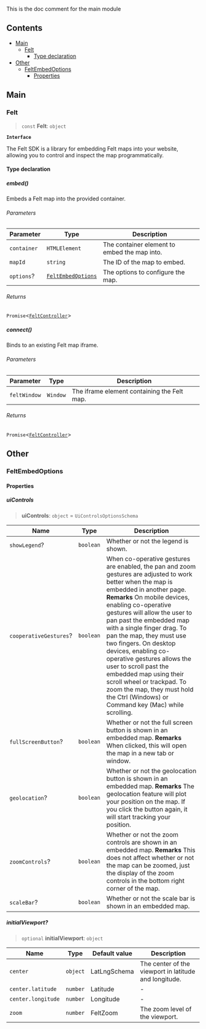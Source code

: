 This is the doc comment for the main module

## Contents

* [Main](#main)
  * [Felt](#felt)
    * [Type declaration](#type-declaration)
* [Other](#other)
  * [FeltEmbedOptions](#feltembedoptions)
    * [Properties](#properties)

## Main

### Felt

> `const` **Felt**: `object`

**`Interface`**

The Felt SDK is a library for embedding Felt maps into your website,
allowing you to control and inspect the map programmatically.

#### Type declaration

##### embed()

Embeds a Felt map into the provided container.

###### Parameters

| Parameter   | Type                                           | Description                                  |
| ----------- | ---------------------------------------------- | -------------------------------------------- |
| `container` | `HTMLElement`                                  | The container element to embed the map into. |
| `mapId`     | `string`                                       | The ID of the map to embed.                  |
| `options`?  | [`FeltEmbedOptions`](Main.md#feltembedoptions) | The options to configure the map.            |

###### Returns

`Promise`\<[`FeltController`](FeltController.md#feltcontroller)>

##### connect()

Binds to an existing Felt map iframe.

###### Parameters

| Parameter    | Type     | Description                                 |
| ------------ | -------- | ------------------------------------------- |
| `feltWindow` | `Window` | The iframe element containing the Felt map. |

###### Returns

`Promise`\<[`FeltController`](FeltController.md#feltcontroller)>

## Other

### FeltEmbedOptions

#### Properties

##### uiControls

> **uiControls**: `object` = `UiControlsOptionsSchema`

| Name                   | Type      | Description                                                                                                                                                                                                                                                                                                                                                                                                                                                                                                                                                    |
| ---------------------- | --------- | -------------------------------------------------------------------------------------------------------------------------------------------------------------------------------------------------------------------------------------------------------------------------------------------------------------------------------------------------------------------------------------------------------------------------------------------------------------------------------------------------------------------------------------------------------------- |
| `showLegend`?          | `boolean` | Whether or not the legend is shown.                                                                                                                                                                                                                                                                                                                                                                                                                                                                                                                            |
| `cooperativeGestures`? | `boolean` | When co-operative gestures are enabled, the pan and zoom gestures are adjusted to work better when the map is embedded in another page. **Remarks** On mobile devices, enabling co-operative gestures will allow the user to pan past the embedded map with a single finger drag. To pan the map, they must use two fingers. On desktop devices, enabling co-operative gestures allows the user to scroll past the embedded map using their scroll wheel or trackpad. To zoom the map, they must hold the Ctrl (Windows) or Command key (Mac) while scrolling. |
| `fullScreenButton`?    | `boolean` | Whether or not the full screen button is shown in an embedded map. **Remarks** When clicked, this will open the map in a new tab or window.                                                                                                                                                                                                                                                                                                                                                                                                                    |
| `geolocation`?         | `boolean` | Whether or not the geolocation button is shown in an embedded map. **Remarks** The geolocation feature will plot your position on the map. If you click the button again, it will start tracking your position.                                                                                                                                                                                                                                                                                                                                                |
| `zoomControls`?        | `boolean` | Whether or not the zoom controls are shown in an embedded map. **Remarks** This does not affect whether or not the map can be zoomed, just the display of the zoom controls in the bottom right corner of the map.                                                                                                                                                                                                                                                                                                                                             |
| `scaleBar`?            | `boolean` | Whether or not the scale bar is shown in an embedded map.                                                                                                                                                                                                                                                                                                                                                                                                                                                                                                      |

##### initialViewport?

> `optional` **initialViewport**: `object`

| Name               | Type     | Default value | Description                                           |
| ------------------ | -------- | ------------- | ----------------------------------------------------- |
| `center`           | `object` | LatLngSchema  | The center of the viewport in latitude and longitude. |
| `center.latitude`  | `number` | Latitude      | -                                                     |
| `center.longitude` | `number` | Longitude     | -                                                     |
| `zoom`             | `number` | FeltZoom      | The zoom level of the viewport.                       |
